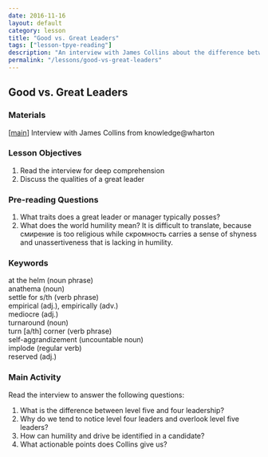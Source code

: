 ```yaml
--- 
date: 2016-11-16
layout: default
category: lesson
title: "Good vs. Great Leaders"
tags: ["lesson-tpye-reading"]
description: "An interview with James Collins about the difference between good and great leaders"
permalink: "/lessons/good-vs-great-leaders"
---
```

## Good vs. Great Leaders

### Materials 
[<a href="http://knowledge.wharton.upenn.edu/article/good-vs-great-leaders-the-difference-is-humility-doubt-and-drive/" target="_blank">main</a>] Interview with James Collins from knowledge@wharton  

### Lesson Objectives 

1. Read the interview for deep comprehension
2. Discuss the qualities of a great leader 

### Pre-reading Questions 

1. What traits does a great leader or manager typically posses?  
2. What does the world humility mean? It is difficult to translate, because смирение is too religious while скромность carries a sense of shyness and unassertiveness that is lacking in humility. 

### Keywords 
at the helm (noun phrase)  
anathema (noun)  
settle for s/th (verb phrase)  
empirical (adj.), empirically (adv.)  
mediocre (adj.)  
turnaround (noun)  
turn [a/th] corner (verb phrase)  
self-aggrandizement (uncountable noun)  
implode (regular verb)  
reserved (adj.)  

### Main Activity
Read the interview to answer the following questions: 

1. What is the difference between level five and four leadership? 
2. Why do we tend to notice level four leaders and overlook level five leaders? 
3. How can humility and drive be identified in a candidate? 
4. What actionable points does Collins give us? 
